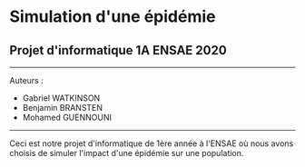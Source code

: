 # Simulation d'une épidémie

## Projet d'informatique 1A ENSAE 2020

-----------------

Auteurs :
* Gabriel WATKINSON
* Benjamin BRANSTEN
* Mohamed GUENNOUNI

-----------------


Ceci est notre projet d'informatique de 1ère année à l'ENSAE où nous avons choisis 
de simuler l'impact d'une épidémie sur une population.